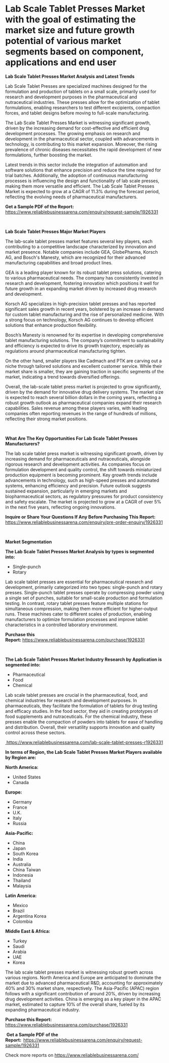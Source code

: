 <p><h1>Lab Scale Tablet Presses Market with the goal of estimating the market size and future growth potential of various market segments based on component, applications and end user</h1></p><p><strong>Lab Scale Tablet Presses Market Analysis and Latest Trends</strong></p>
<p><p>Lab Scale Tablet Presses are specialized machines designed for the formulation and production of tablets on a small scale, primarily used for research and development purposes in the pharmaceutical and nutraceutical industries. These presses allow for the optimization of tablet formulations, enabling researchers to test different excipients, compaction forces, and tablet designs before moving to full-scale manufacturing.</p><p>The Lab Scale Tablet Presses Market is witnessing significant growth, driven by the increasing demand for cost-effective and efficient drug development processes. The growing emphasis on research and development in the pharmaceutical sector, coupled with advancements in technology, is contributing to this market expansion. Moreover, the rising prevalence of chronic diseases necessitates the rapid development of new formulations, further boosting the market.</p><p>Latest trends in this sector include the integration of automation and software solutions that enhance precision and reduce the time required for trial batches. Additionally, the adoption of continuous manufacturing processes is influencing the design and functionality of lab scale presses, making them more versatile and efficient. The Lab Scale Tablet Presses Market is expected to grow at a CAGR of 11.3% during the forecast period, reflecting the evolving needs of pharmaceutical manufacturers.</p></p>
<p><strong>Get a Sample PDF of the Report:&nbsp;</strong> <a href="https://www.reliablebusinessarena.com/enquiry/request-sample/1926331?utm_campaign=1912&utm_medium=2&utm_source=Github&utm_content=ia&utm_term=15012025&utm_id=lab-scale-tablet-presses">https://www.reliablebusinessarena.com/enquiry/request-sample/1926331</a></p>
<p>&nbsp;</p>
<p><strong>Lab Scale Tablet Presses Major Market Players</strong></p>
<p><p>The lab-scale tablet presses market features several key players, each contributing to a competitive landscape characterized by innovation and market presence. Notable companies include GEA, GlobePharma, Korsch AG, and Bosch's Manesty, which are recognized for their advanced manufacturing capabilities and broad product lines. </p><p>GEA is a leading player known for its robust tablet press solutions, catering to various pharmaceutical needs. The company has consistently invested in research and development, fostering innovation which positions it well for future growth in an expanding market driven by increased drug research and development.</p><p>Korsch AG specializes in high-precision tablet presses and has reported significant sales growth in recent years, bolstered by an increase in demand for custom tablet manufacturing and the rise of personalized medicine. With a strong focus on technology, Korsch AG continues to develop efficient solutions that enhance production flexibility.</p><p>Bosch’s Manesty is renowned for its expertise in developing comprehensive tablet manufacturing solutions. The company’s commitment to sustainability and efficiency is expected to drive its growth trajectory, especially as regulations around pharmaceutical manufacturing tighten.</p><p>On the other hand, smaller players like Cadmach and PTK are carving out a niche through tailored solutions and excellent customer service. While their market share is smaller, they are gaining traction in specific segments of the market, indicating a trend towards diversified offerings.</p><p>Overall, the lab-scale tablet press market is projected to grow significantly, driven by the demand for innovative drug delivery systems. The market size is expected to reach several billion dollars in the coming years, reflecting a robust growth outlook as pharmaceutical companies expand their research capabilities. Sales revenue among these players varies, with leading companies often reporting revenues in the range of hundreds of millions, reflecting their strong market positions.</p></p>
<p>&nbsp;</p>
<p><strong>What Are The Key Opportunities For Lab Scale Tablet Presses Manufacturers?</strong></p>
<p><p>The lab scale tablet press market is witnessing significant growth, driven by increasing demand for pharmaceuticals and nutraceuticals, alongside rigorous research and development activities. As companies focus on formulation development and quality control, the shift towards miniaturized production equipment is becoming prominent. Key growth trends include advancements in technology, such as high-speed presses and automated systems, enhancing efficiency and precision. Future outlook suggests sustained expansion, particularly in emerging markets and biopharmaceutical sectors, as regulatory pressures for product consistency and safety escalate. The market is projected to grow at a CAGR of over 5% in the next five years, reflecting ongoing innovations.</p></p>
<p><strong>Inquire or Share Your Questions If Any Before Purchasing This Report:</strong> <a href="https://www.reliablebusinessarena.com/enquiry/pre-order-enquiry/1926331?utm_campaign=1912&utm_medium=2&utm_source=Github&utm_content=ia&utm_term=15012025&utm_id=lab-scale-tablet-presses">https://www.reliablebusinessarena.com/enquiry/pre-order-enquiry/1926331</a></p>
<p>&nbsp;</p>
<p><strong>Market Segmentation</strong></p>
<p><strong>The Lab Scale Tablet Presses Market Analysis by types is segmented into:</strong></p>
<p><ul><li>Single-punch</li><li>Rotary</li></ul></p>
<p><p>Lab scale tablet presses are essential for pharmaceutical research and development, primarily categorized into two types: single-punch and rotary presses. Single-punch tablet presses operate by compressing powder using a single set of punches, suitable for small-scale production and formulation testing. In contrast, rotary tablet presses feature multiple stations for simultaneous compression, making them more efficient for higher-output runs. These machines cater to different scales of production, enabling manufacturers to optimize formulation processes and improve tablet characteristics in a controlled laboratory environment.</p></p>
<p><strong>Purchase this Report:&nbsp;</strong><a href="https://www.reliablebusinessarena.com/purchase/1926331?utm_campaign=1912&utm_medium=2&utm_source=Github&utm_content=ia&utm_term=15012025&utm_id=lab-scale-tablet-presses">https://www.reliablebusinessarena.com/purchase/1926331</a></p>
<p>&nbsp;</p>
<p><strong>The Lab Scale Tablet Presses Market Industry Research by Application is segmented into:</strong></p>
<p><ul><li>Pharmaceutical</li><li>Food</li><li>Chemical</li></ul></p>
<p><p>Lab scale tablet presses are crucial in the pharmaceutical, food, and chemical industries for research and development purposes. In pharmaceuticals, they facilitate the formulation of tablets for drug testing and efficacy studies. In the food sector, they aid in creating prototypes of food supplements and nutraceuticals. For the chemical industry, these presses enable the compaction of powders into tablets for ease of handling and distribution. Overall, their versatility supports innovation and quality control across these sectors.</p></p>
<p><a href="https://www.reliablebusinessarena.com/lab-scale-tablet-presses-r1926331?utm_campaign=1912&utm_medium=2&utm_source=Github&utm_content=ia&utm_term=15012025&utm_id=lab-scale-tablet-presses">&nbsp;https://www.reliablebusinessarena.com/lab-scale-tablet-presses-r1926331</a></p>
<p><strong>In terms of Region, the Lab Scale Tablet Presses Market Players available by Region are:</strong></p>
<p>
    <p> <strong> North America: </strong>
        <ul>
            <li>United States</li>
            <li>Canada</li>
        </ul>
        </p> 
    <p> <strong> Europe: </strong>
        <ul>
            <li>Germany</li>
            <li>France</li>
            <li>U.K.</li>
            <li>Italy</li>
            <li>Russia</li>
        </ul>
        </p> 
    <p> <strong> Asia-Pacific: </strong>
        <ul>
            <li>China</li>
            <li>Japan</li>
            <li>South Korea</li>
            <li>India</li>
            <li>Australia</li>
            <li>China Taiwan</li>
            <li>Indonesia</li>
            <li>Thailand</li>
            <li>Malaysia</li>
        </ul>
        </p> 
    <p> <strong> Latin America: </strong>
        <ul>
            <li>Mexico</li>
            <li>Brazil</li>
            <li>Argentina Korea</li>
            <li>Colombia</li>
        </ul>
        </p> 
    <p> <strong> Middle East & Africa: </strong>
        <ul>
            <li>Turkey</li>
            <li>Saudi</li>
            <li>Arabia</li>
            <li>UAE</li>
            <li>Korea</li>
        </ul>
    </p>
    </p>
<p><p>The lab scale tablet presses market is witnessing robust growth across various regions. North America and Europe are anticipated to dominate the market due to advanced pharmaceutical R&D, accounting for approximately 40% and 30% market share, respectively. The Asia-Pacific (APAC) region follows with a significant contribution of around 20%, driven by increasing drug development activities. China is emerging as a key player in the APAC market, estimated to capture 10% of the overall share, fueled by its expanding pharmaceutical industry.</p></p>
<p><strong>Purchase this Report: </strong><a href="https://www.reliablebusinessarena.com/purchase/1926331?utm_campaign=1912&utm_medium=2&utm_source=Github&utm_content=ia&utm_term=15012025&utm_id=lab-scale-tablet-presses">https://www.reliablebusinessarena.com/purchase/1926331</a></p>
<p>&nbsp;<strong>Get a Sample PDF of the Report:&nbsp;&nbsp;</strong><a href="https://www.reliablebusinessarena.com/enquiry/request-sample/1926331?utm_campaign=1912&utm_medium=2&utm_source=Github&utm_content=ia&utm_term=15012025&utm_id=lab-scale-tablet-presses">https://www.reliablebusinessarena.com/enquiry/request-sample/1926331</a></p>
<p><strong></strong></p>
<p>Check more reports on <a href="https://www.reliablebusinessarena.com/?utm_campaign=1912&utm_medium=2&utm_source=Github&utm_content=ia&utm_term=15012025&utm_id=lab-scale-tablet-presses">https://www.reliablebusinessarena.com/</a></p>
